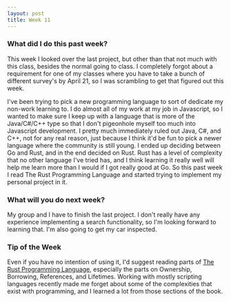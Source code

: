```yaml
---
layout: post
title: Week 11
---
```


### What did I do this past week?
This week I looked over the last project, but other than that not much with this class, besides the normal going to class. I completely forgot about a requirement for one of my classes where you have to take a bunch of different survey's by April 21, so I was scrambling to get that figured out this week.

I've been trying to pick a new programming language to sort of dedicate my non-work learning to. I do almost all of my work at my job in Javascript, so I wanted to make sure I keep up with a language that is more of the Java/C#/C++ type so that I don't pigeonhole myself too much into Javascript development. I pretty much immediately ruled out Java, C#, and C++, not for any real reason, just because I think it'd be fun to pick a newer language where the community is still young. I ended up deciding between Go and Rust, and in the end decided on Rust. Rust has a level of complexity that no other language I've tried has, and I think learning it really well will help me learn more than I would if I got really good at Go. So this past week I read The Rust Programming Language and started trying to implement my personal project in it.

### What will you do next week?
My group and I have to finish the last project. I don't really have any experience implementing a search functionality, so I'm looking forward to learning that. I'm also going to get my car inspected.

### Tip of the Week
Even if you have no intention of using it, I'd suggest reading parts of [The Rust Programming Language](https://doc.rust-lang.org/book/), especially the parts on Ownership, Borrowing, References, and Lifetimes. Working with mostly scripting languages recently made me forget about some of the complexities that exist with programming, and I learned a lot from those sections of the book.
